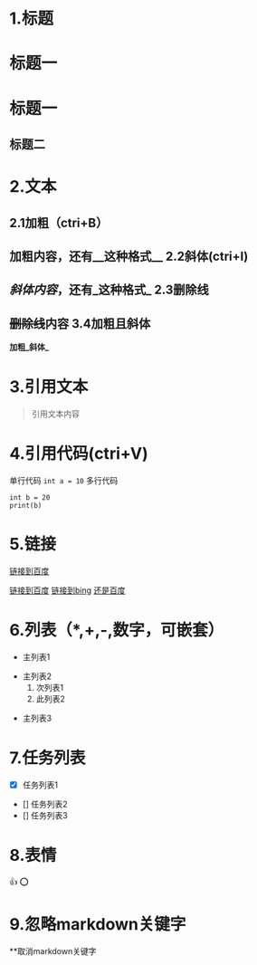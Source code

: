 1.标题
=====
# 标题一
# 标题一 #
## 标题二

2.文本
=====
2.1加粗（ctri+B）
-----
**加粗内容**，还有__这种格式__
2.2斜体(ctri+I)
-----
*斜体内容*，还有_这种格式_
2.3删除线
-----
~~删除线~~内容
3.4加粗且斜体
-----
**加粗_斜体_**

3.引用文本
=====
>引用文本内容

4.引用代码(ctri+V)
=====
单行代码
`int a = 10`
多行代码
```
int b = 20
print(b)
```

5.链接
=====
[链接到百度](http://www.baidu.com "baidu")

[链接到百度][1]
[链接到bing][c2]
[还是百度][1]

[1]:https://www.baid.com
[c2]:https://www.bing.com

6.列表（*,+,-,数字，可嵌套）
=====
- 主列表1
* 主列表2
    1. 次列表1
    2. 此列表2
+ 主列表3

7.任务列表
=====
- [X] 任务列表1
- [] 任务列表2
- [] 任务列表3

8.表情
=====
:+1:
:o:

9.忽略markdown关键字
=====
\*\*取消markdown关键字


















